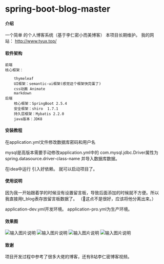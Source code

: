 # spring-boot-blog-master

#### 介绍
一个简单 的个人博客系统（基于李仁密小而美博客）
本项目长期维护。
我的网站：  http://www.tyux.top/

#### 软件架构
    
    前端
    核心框架：

        thymeleaf
        UI框架：semantic-ui框架(感觉这个框架快完蛋了)
        css动画 Animate
        markdown
    后端
        核心框架：SpringBoot 2.5.4
        安全框架：shiro  1.7.1
        持久层框架：Mybatis 2.2.0
        java版本：JDK8
#### 安装教程
在application.yml文件修改数据库密码和用户名

mysql是高版本需要手动修改application.yml中的
com.mysql.jdbc.Driver属性为 spring.datasource.driver-class-name
并导入数据库数据。

在idea中运行
引入好依赖。
就可以启动项目了。

#### 使用说明
因为我一开始跟着学的时候没有设置留言板，导致后面添加的时候就不方便。所以我直接用t_blog表存放留言板数据了。
（🤣这点不是很好，应该将他分离出来。）

application-dev.yml开发环境。
application-pro.yml为生产环境。

#### 效果图
![输入图片说明](https://images.gitee.com/uploads/images/2021/0913/181019_6f536d41_9428709.png "屏幕截图.png")
![输入图片说明](https://images.gitee.com/uploads/images/2021/0924/101457_a55bc6f2_9428709.png "屏幕截图.png")
![输入图片说明](https://images.gitee.com/uploads/images/2021/0924/160003_2634eba2_9428709.png "屏幕截图.png")
![输入图片说明](https://images.gitee.com/uploads/images/2021/0924/101541_1cf3fff7_9428709.png "屏幕截图.png")
#### 致谢
项目开发过程中参考了很多大佬的博客，还有B站李仁密博客视频。

